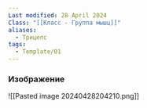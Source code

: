 ```yaml
---
Last modified: 28 April 2024
Class: "[[Класс - Группа мышц]]"
aliases:
  - Трицепс
tags:
  - Template/01
---
```

### Изображение
![[Pasted image 20240428204210.png]]
